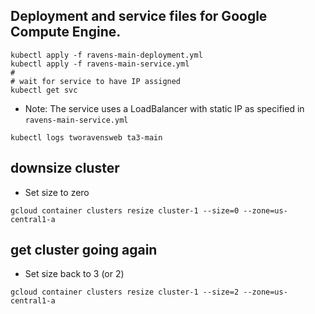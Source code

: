 ## Deployment and service files for Google Compute Engine.

```
kubectl apply -f ravens-main-deployment.yml
kubectl apply -f ravens-main-service.yml
#
# wait for service to have IP assigned
kubectl get svc
```

- Note: The service uses a LoadBalancer with static IP as specified in `ravens-main-service.yml`


```
kubectl logs tworavensweb ta3-main
```

## downsize cluster

- Set size to zero

```
gcloud container clusters resize cluster-1 --size=0 --zone=us-central1-a
```

## get cluster going again

- Set size back to 3 (or 2)

```
gcloud container clusters resize cluster-1 --size=2 --zone=us-central1-a
```
